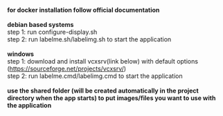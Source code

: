 **for docker installation follow official documentation**<br/><br/>
**debian based systems**<br/>
step 1: run configure-display.sh<br/>
step 2: run labelme.sh/labelimg.sh to start the application<br/><br/>
**windows**<br/>
step 1: download and install vcxsrv(link below) with default options<br/>
(https://sourceforge.net/projects/vcxsrv/)<br/>
step 2: run labelme.cmd/labelimg.cmd to start the application<br/><br/>
**use the shared folder (will be created automatically in the project directory when the app starts) to put images/files you want to use with the application**<br/>